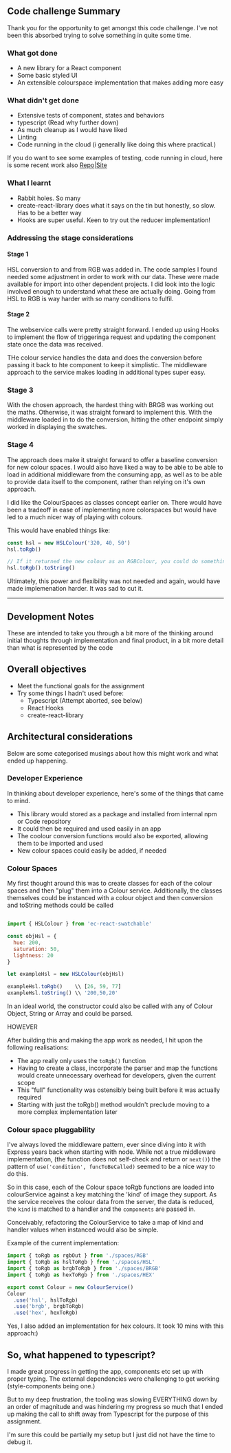 ## Code challenge Summary

Thank you for the opportunity to get amongst this code challenge. I've not been this absorbed trying to solve something in quite some time.

### What got done

- A new library for a React component
- Some basic styled UI
- An extensible colourspace implementation that makes adding more easy

### What didn't get done

- Extensive tests of component, states and behaviors
- typescript (Read why further down)
- As much cleanup as I would have liked
- Linting
- Code running in the cloud (i generallly like doing this where practical.)

If you do want to see some examples of testing, code running in cloud, here is some recent work also [Repo](https://github.com/delxa/aw-broccoli-co)|[Site](https://broccoli.mattbell.name/)

### What I learnt

- Rabbit holes. So many
- create-react-library does what it says on the tin but honestly, so slow. Has to be a better way
- Hooks are super useful. Keen to try out the reducer implementation!


### Addressing the stage considerations

#### Stage 1

HSL conversion to and from RGB was added in. The code samples I found needed some adjustment in order to work with our data. These were made available for import into other dependent projects. I did look into the logic involved enough to understand what these are actually doing. Going from HSL to RGB is way harder with so many conditions to fulfil.

#### Stage 2

The webservice calls were pretty straight forward. I ended up using Hooks to implement the flow of triggeringa  request and updating the component state once the data was received.

THe colour service handles the data and does the conversion before passing it back to hte component to keep it simplistic. The middleware approach to the service makes loading in additional types super easy.

### Stage 3

With the chosen approach, the hardest thing with BRGB was working out the maths. Otherwise, it was straight forward to implement this. With the middleware loaded in to do the conversion, hitting the other endpoint simply worked in displaying the swatches.

### Stage 4

The approach does make it straight forward to offer a baseline conversion for new colour spaces. I would also have liked a way to be able to be able to load in additional middleware from the consuming app, as well as to be able to provide data itself to the component, rather than relying on it's own approach.

I did like the ColourSpaces as classes concept earlier on. There would have been a tradeoff in ease of implementing nore colorspaces but would have led to a much nicer way of playing with colours.

This would have enabled things like:

```js
const hsl = new HSLColour('320, 40, 50')
hsl.toRgb()

// If it returned the new colour as an RGBColour, you could do something crazy like
hsl.toRgb().toString()

```

Ultimately, this power and flexibility was not needed and again, would have made implemenation harder. It was sad to cut it.


-------


## Development Notes

These are intended to take you through a bit more of the thinking around initial thoughts through implementation and final product, in a bit more detail than what is represented by the code

## Overall objectives

- Meet the functional goals for the assignment
- Try some things I hadn't used before:
  - Typescript (Attempt aborted, see below)
  - React Hooks 
  - create-react-library


## Architectural considerations

Below are some categorised musings about how this might work and what ended up happening.

### Developer Experience

In thinking about developer experience, here's some of the things that came to mind.

- This library would stored as a package and installed from internal npm or Code repository
- It could then be required and used easily in an app
- The coolour conversion functions would also be exported, allowing them to be imported and used
- New colour spaces could easily be added, if needed


### Colour Spaces

My first thought around this was to create classes for each of the colour spaces and then "plug" them into a Colour service. Additionally, the classes themselves could be instanced with a colour object and then conversion and toString methods could be called

```js

import { HSLColour } from 'ec-react-swatchable'

const objHsl = {
  hue: 200,
  saturation: 50,
  lightness: 20
}

let exampleHsl = new HSLColour(objHsl)

exampleHsl.toRgb()    \\ [26, 59, 77]
exampleHsl.toString() \\ '200,50,20'

```

In an ideal world, the constructor could also be called with any of Colour Object, String or Array and could be parsed.

HOWEVER

After building this and making the app work as needed, I hit upon the following realisations:

- The app really only uses the `toRgb()` function
- Having to create a class, incorporate the parser and map the functions would create unnecessary overhead for developers, given the current scope
- This "full" functionality was ostensibly being built before it was actually required
- Starting with just the toRgb() method wouldn't preclude moving to a more complex implementation later

### Colour space pluggability

I've always loved the middleware pattern, ever since diving into it with Express years back when starting with node. While not a true middleware implementation, (the function does not self-check and return or `next()`) the pattern of `use('condition', funcToBeCalled)` seemed to be a nice way to do this.

So in this case, each of the Colour space toRgb functions are loaded into colourService against a key matching the 'kind' of image they support. As the service receives the colour data from the server, the data is reduced, the `kind` is matched to a handler and the `components` are passed in.

Conceivably, refactoring the ColourService to take a map of kind and handler values when instanced would also be simple.

Example of the current implementation:

```js
import { toRgb as rgbOut } from './spaces/RGB'
import { toRgb as hslToRgb } from './spaces/HSL'
import { toRgb as brgbToRgb } from './spaces/BRGB'
import { toRgb as hexToRgb } from './spaces/HEX'

export const Colour = new ColourService()
Colour
  .use('hsl', hslToRgb)
  .use('brgb', brgbToRgb)
  .use('hex', hexToRgb)

```

Yes, I also added an implementation for hex colours. It took 10 mins with this approach:)


## So, what happened to typescript?

I made great progress in getting the app, components etc set up with proper typing. The external dependencies were challenging to get working (style-components being one.)

But to my deep frustration, the tooling was slowing EVERYTHING down by an order of magnitude and was hindering my progress so much that I ended up making the call to shift away from Typescript for the purpose of this assignment.

I'm sure this could be partially my setup but I just did not have the time to debug it.


